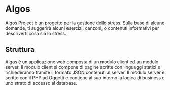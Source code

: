 # Algos
Algos Project è un progetto per la gestione dello stress. 
Sulla base di alcune domande, ti suggerirà alcuni esercizi, canzoni, o contenuti informativi per descriverti cosa sia lo stress.

## Struttura
Algos è un applicazione web composta di un modulo client ed un modulo server.
Il modulo client si compone di pagine scritte con linguaggi statici e richiederanno tramite il formato JSON contenuti al server.
Il modulo server è scritto con il PHP ad Oggetti e contiene al suo interno la logica di business e uno strato di accesso al database.
